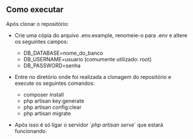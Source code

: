## Como executar

Após clonar o repositório:

- Crie uma cópia do arquivo .env.example, renomeie-o para .env e altere os seguintes campos:
	- DB_DATABASE=nome_do_banco
	- DB_USERNAME=usuario (comumente utilizado: root)
	- DB_PASSWORD=senha
- Entre no diretório onde foi realizada a clonagem do repositório e execute os seguintes comandos:
	- composer install
	- php artisan key:generate
	- php artisan config:clear
	- php artisan migrate

- Após isso é só ligar o servidor ´*php artisan serve*´ que estará funcionando.
